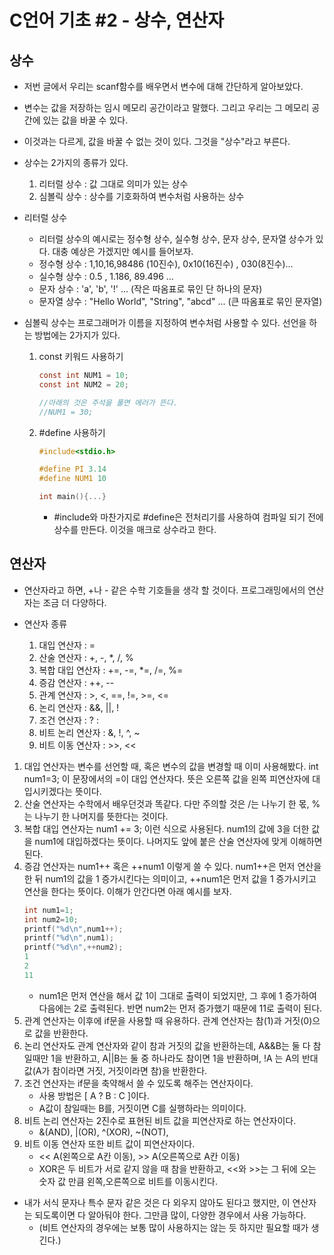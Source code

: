 # C언어 기초 #2 - 상수, 연산자
## 상수
- 저번 글에서 우리는 scanf함수를 배우면서 변수에 대해 간단하게 알아보았다.
- 변수는 값을 저장하는 임시 메모리 공간이라고 말했다. 그리고 우리는 그 메모리 공간에 있는 값을 바꿀 수 있다.
- 이것과는 다르게, 값을 바꿀 수 없는 것이 있다. 그것을 "상수"라고 부른다.

- 상수는 2가지의 종류가 있다.
    1. 리터럴 상수 : 값 그대로 의미가 있는 상수
    2. 심볼릭 상수 : 상수를 기호화하여 변수처럼 사용하는 상수

- 리터럴 상수
    - 리터럴 상수의 예시로는 정수형 상수, 실수형 상수, 문자 상수, 문자열 상수가 있다. 대충 예상은 가겠지만 예시를 들어보자.
    - 정수형 상수 : 1,10,16,98486 (10진수), 0x10(16진수) , 030(8진수)...
    - 실수형 상수 : 0.5 , 1.186, 89.496 ...
    - 문자 상수 : 'a', 'b', '!' ... (작은 따옴표로 묶인 단 하나의 문자)
    - 문자열 상수 : "Hello World", "String", "abcd" ... (큰 따옴표로 묶인 문자열)

- 심볼릭 상수는 프로그래머가 이름을 지정하여 변수처럼 사용할 수 있다. 선언을 하는 방법에는 2가지가 있다.
    1. const 키워드 사용하기
        ``` C
        const int NUM1 = 10;
        const int NUM2 = 20;

        //아래의 것은 주석을 풀면 에러가 뜬다.
        //NUM1 = 30;
        ```
    2. #define 사용하기
        ``` C
        #include<stdio.h>

        #define PI 3.14
        #define NUM1 10

        int main(){...}
        ```
        - #include와 마찬가지로 #define은 전처리기를 사용하여 컴파일 되기 전에 상수를 만든다. 이것을 매크로 상수라고 한다.


## 연산자
- 연산자라고 하면, +나 - 같은 수학 기호들을 생각 할 것이다. 프로그래밍에서의 연산자는 조금 더 다양하다.

- 연산자 종류
    1. 대입 연산자 : =
    2. 산술 연산자 : +, -, *, /, %
    3. 복합 대입 연산자 : +=, -=, *=, /=, %=
    4. 증감 연산자 : ++, --
    5. 관계 연산자 : >, <, ==, !=, >=, <=
    6. 논리 연산자 : &&, ||, !
    7. 조건 연산자 : ? :
    8. 비트 논리 연산자 : &, !, ^, ~
    9. 비트 이동 연산자 : >>, <<

1. 대입 연산자는 변수를 선언할 때, 혹은 변수의 값을 변경할 때 이미 사용해봤다. int num1=3; 이 문장에서의 =이 대입 연산자다. 뜻은 오른쪽 값을 왼쪽 피연산자에 대입시키겠다는 뜻이다.
2. 산술 연산자는 수학에서 배우던것과 똑같다. 다만 주의할 것은 /는 나누기 한 몫, %는 나누기 한 나머지를 뜻한다는 것이다.
3. 복합 대입 연산자는 num1 += 3; 이런 식으로 사용된다. num1의 값에 3을 더한 값을 num1에 대입하겠다는 뜻이다. 나머지도 앞에 붙은 산술 연산자에 맞게 이해하면 된다.
4. 증감 연산자는 num1++ 혹은 ++num1 이렇게 쓸 수 있다. num1++은 먼저 연산을 한 뒤 num1의 값을 1 증가시킨다는 의미이고, ++num1은 먼저 값을 1 증가시키고 연산을 한다는 뜻이다. 이해가 안간다면 아래 예시를 보자.
    ``` C
    int num1=1;
    int num2=10;
    printf("%d\n",num1++);
    printf("%d\n",num1);
    printf("%d\n",++num2);
    1
    2
    11
    ```
    - num1은 먼저 연산을 해서 값 1이 그대로 출력이 되었지만, 그 후에 1 증가하여 다음에는 2로 출력된다. 반면 num2는 먼저 증가했기 때문에 11로 출력이 된다.
5. 관계 연산자는 이후에 if문을 사용할 때 유용하다. 관계 연산자는 참(1)과 거짓(0)으로 값을 반환한다.
6. 논리 연산자도 관계 연산자와 같이 참과 거짓의 값을 반환하는데, A&&B는 둘 다 참일때만 1을 반환하고, A||B는 둘 중 하나라도 참이면 1을 반환하며, !A 는 A의 반대 값(A가 참이라면 거짓, 거짓이라면 참)을 반환한다.
7. 조건 연산자는 if문을 축약해서 쓸 수 있도록 해주는 연산자이다.
    - 사용 방법은 [ A ? B : C ]이다.
    - A값이 참일때는 B를, 거짓이면 C를 실행하라는 의미이다.
8. 비트 논리 연산자는 2진수로 표현된 비트 값을 피연산자로 하는 연산자이다.
    - &(AND), |(OR), ^(XOR), ~(NOT),
9. 비트 이동 연산자 또한 비트 값이 피연산자이다.
    - << A(왼쪽으로 A칸 이동), >> A(오른쪽으로 A칸 이동)
    - XOR은 두 비트가 서로 같지 않을 때 참을 반환하고, <<와 >>는 그 뒤에 오는 숫자 값 만큼 왼쪽,오른쪽으로 비트를 이동시킨다.  ​

- 내가 서식 문자나 특수 문자 같은 것은 다 외우지 않아도 된다고 했지만, 이 연산자는 되도록이면 다 알아둬야 한다. 그만큼 많이, 다양한 경우에서 사용 가능하다.
    - (비트 연산자의 경우에는 보통 많이 사용하지는 않는 듯 하지만 필요할 때가 생긴다.)